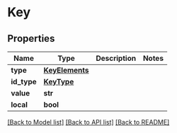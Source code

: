 # Key

## Properties
Name | Type | Description | Notes
------------ | ------------- | ------------- | -------------
**type** | [**KeyElements**](KeyElements.md) |  | 
**id_type** | [**KeyType**](KeyType.md) |  | 
**value** | **str** |  | 
**local** | **bool** |  | 

[[Back to Model list]](../README.md#documentation-for-models) [[Back to API list]](../README.md#documentation-for-api-endpoints) [[Back to README]](../README.md)

